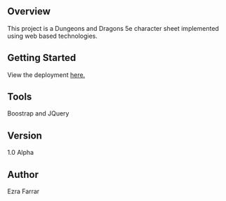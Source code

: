 ## Overview
This project is a Dungeons and Dragons 5e character sheet implemented using web based technologies. 

## Getting Started
View the deployment [here.](https://farrare.github.io/5eCharacterSheet/)

## Tools
Boostrap and JQuery

## Version
1.0 Alpha

## Author
Ezra Farrar
